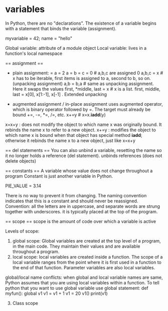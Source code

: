# variables

In Python, there are no "declarations". The existence of a variable begins with a statement that binds the variable (assignment).

myvariable = 42;
name = "hello"

Global variable: attribute of a module object
Local variable: lives in a function's local namespace

== assignment ==
* plain assignment:
<variable> = <expression>
a = 2
a = b = c = 0 # a,b,c are assigned 0
a,b,c = x # x has to be iterable, first items is assigned to a, second to b, so on. (unpacking assignment)
a,b = b,a # same as unpacking assignment. Here it swaps the values
first, *middle, last = x # x is a list. first, middle, last = x[0], x[1:-1], x[-1] . Extended unpacking

* augmented assignment / in-place assignment
uses augmented operator, which is binary operator followed by =. The target must already be bound
+=, -=, *=, /=, etc.
x+=y # x=x.__iadd__(y)


x=x+y : does not modify the object to which name x was originally bound. It rebinds the name x to refer to a new object.
x+=y : modifies the object to which name x is bound when that object has special method __iadd__; otherwise it rebinds the name x to a new object, just like x=x+y

== del statements ==
You can also unbind a variable, resetting the name so it no longer holds a reference (del statement).
unbinds references (does not delete objects)

== constants ==
A variable whose value does not change throughout a program
Constant is just another variable in Python.

PIE_VALUE = 3.14

There is no way to prevent it from changing. The naming convention indicates that this is a constant and should never be reassigned.
Convention: all the letters are in uppercase, and separate words are strung together with underscores.
it is typically placed at the top of the program.


== scope ==
scope is the amount of code over which a variable is active

Levels of scope:
1. global scope: Global variables are created at the top level of a program, in the main code. They maintain their values and are available throughout a program.
2. local scope: local variables are created inside a function. The scope of a local variable ranges from the point where it is first used in a function to the end of that function. Parameter variables are also local variables.

global/local name conflicts:
when global and local variable names are same, Python assumes that you are using local variables within a function. To tell python that you want to use global variable use global statement:
def myfun():
  global v1
  v1 = v1 + 1
v1 = 20
v1()
print(v1)

3. Class scope

